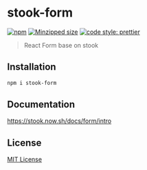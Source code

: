# stook-form

[![npm](https://img.shields.io/npm/v/stook-form.svg)](https://www.npmjs.com/package/stook-form) [![Minzipped size](https://img.shields.io/bundlephobia/minzip/stook-form.svg)](https://bundlephobia.com/result?p=stook-form) [![code style: prettier](https://img.shields.io/badge/code_style-prettier-ff69b4.svg)](https://github.com/prettier/prettier)

> React Form base on stook

## Installation

```bash
npm i stook-form
```

## Documentation

https://stook.now.sh/docs/form/intro

## License

[MIT License](https://github.com/forsigner/stook/blob/master/LICENSE)
